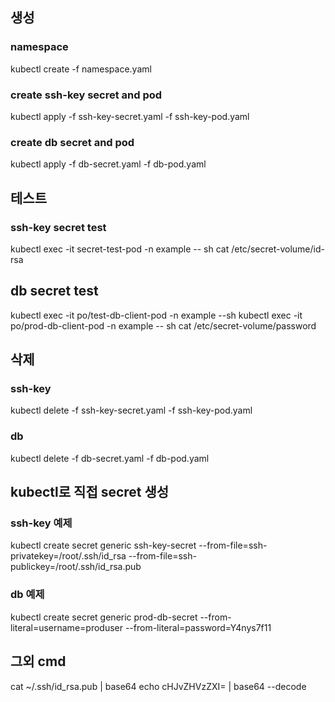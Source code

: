 ## 생성
### namespace
kubectl create -f namespace.yaml
### create ssh-key secret and pod
kubectl apply -f ssh-key-secret.yaml -f ssh-key-pod.yaml
### create db secret and pod
kubectl apply -f db-secret.yaml -f db-pod.yaml

## 테스트
### ssh-key secret test
kubectl exec -it secret-test-pod -n example -- sh
cat /etc/secret-volume/id-rsa

## db secret test
kubectl exec -it po/test-db-client-pod -n example --sh
kubectl exec -it po/prod-db-client-pod -n example -- sh
cat /etc/secret-volume/password

## 삭제
### ssh-key
kubectl delete -f ssh-key-secret.yaml -f ssh-key-pod.yaml
### db
kubectl delete -f db-secret.yaml -f db-pod.yaml


## kubectl로 직접 secret 생성
### ssh-key 예제
kubectl create secret generic ssh-key-secret --from-file=ssh-privatekey=/root/.ssh/id_rsa --from-file=ssh-publickey=/root/.ssh/id_rsa.pub

### db 예제
kubectl create secret generic prod-db-secret --from-literal=username=produser --from-literal=password=Y4nys7f11


## 그외 cmd
cat ~/.ssh/id_rsa.pub  | base64
echo cHJvZHVzZXI= | base64 --decode
